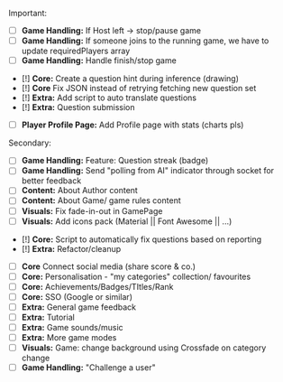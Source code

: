 Important:
- [ ] **Game Handling:** If Host left -> stop/pause game
- [ ] **Game Handling:** If someone joins to the running game, we have to update requiredPlayers array
- [ ] **Game Handling:** Handle finish/stop game
- [!] **Core:** Create a question hint during inference (drawing)
- [!] **Core** Fix JSON instead of retrying fetching new question set
- [!] **Extra:** Add script to auto translate questions
- [!] **Extra:** Question submission
- [ ] **Player Profile Page:** Add Profile page with stats (charts pls)

Secondary:
- [ ] **Game Handling:** Feature: Question streak (badge)
- [ ] **Game Handling:** Send "polling from AI" indicator through socket for better feedback
- [ ] **Content:** About Author content
- [ ] **Content:** About Game/ game rules content
- [ ] **Visuals:** Fix fade-in-out in GamePage
- [ ] **Visuals:** Add icons pack (Material || Font Awesome || ...)
- [!] **Core:** Script to automatically fix questions based on reporting
- [!] **Extra:** Refactor/cleanup
- [ ] **Core** Connect social media (share score & co.)
- [ ] **Core:** Personalisation - "my categories" collection/ favourites
- [ ] **Core:** Achievements/Badges/TItles/Rank
- [ ] **Core:** SSO (Google or similar)
- [ ] **Extra:** General game feedback
- [ ] **Extra:** Tutorial
- [ ] **Extra:** Game sounds/music
- [ ] **Extra:** More game modes
- [ ] **Visuals:** Game: change background using Crossfade on category change
- [ ] **Game Handling:** "Challenge a user"
